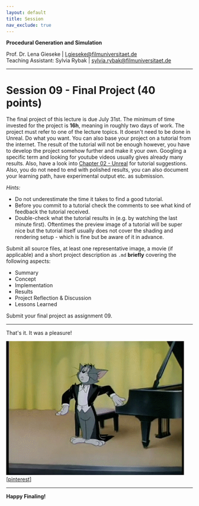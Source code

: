 ```yaml
---
layout: default
title: Session
nav_exclude: true
---
```


**Procedural Generation and Simulation**  


Prof. Dr. Lena Gieseke \| l.gieseke@filmuniversitaet.de  
Teaching Assistant: Sylvia Rybak \| sylvia.rybak@filmuniversitaet.de

---

# Session 09 - Final Project (40 points)

The final project of this lecture is due July 31st. The minimum of time invested for the project is **16h**, meaning in roughly two days of work. The project must refer to one of the lecture topics. It doesn't need to be done in Unreal. Do what you want. You can also base your project on a tutorial from the internet. The result of the tutorial will not be enough however, you have to develop the project somehow further and make it your own. Googling a specific term and looking for youtube videos usually gives already many results. Also, have a look into [Chapter 02 - Unreal](../../02_scripts/pgs_ss23_02_unreal_script.md) for tutorial suggestions. Also, you do not need to end with polished results, you can also document your learning path, have experimental output etc. as submission.  

*Hints:*

* Do not underestimate the time it takes to find a good tutorial.
* Before you commit to a tutorial check the comments to see what kind of feedback the tutorial received.
* Double-check what the tutorial results in (e.g. by watching the last minute first). Oftentimes the preview image of a tutorial will be super nice but the tutorial itself usually does not cover the shading and rendering setup - which is fine but be aware of it in advance.

Submit all source files, at least one representative image, a movie (if applicable) and a short project description as `.md` **briefly** covering the following aspects:

* Summary
* Concept
* Implementation
* Results
* Project Reflection & Discussion
* Lessons Learned

Submit your final project as assignment 09.

---

That's it. It was a pleasure!

![tom](img/tom.gif)  
[[pinterest]](https://id.pinterest.com/pin/290271138471721193/)


---

**Happy Finaling!**

